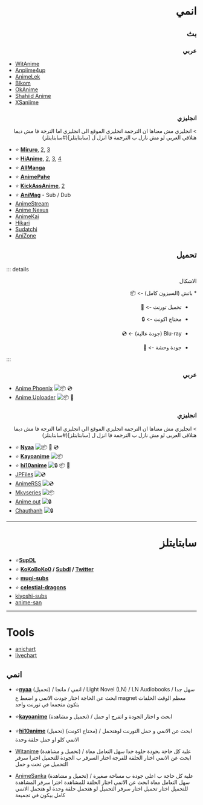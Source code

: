 # <div dir="rtl">انمي</div>

## <div dir="rtl">بث</div>

### <div dir="rtl">عربي</div>

* [WitAnime](https://witanime.quest/)
* [Anpiime4up](https://anpiime4up.online/)
* [AnimeLek](https://animelek.vip/)
* [Blkom](https://blkom.com/) 
* [OkAnime](https://www.okanime.tv/) 
* [Shahiid Anime](https://shahiid-anime.net/) 
* [XSaniime](https://xsaniime.net/) 

### <div dir="rtl">انجليزي</div>
<div dir="rtl">
> انجليزي مش معناها ان الترجمة انجليزي الموقع الي انجليزي اما الترجة فا مش ديما هتلاقي العربي لو مش نازل ب الترجمة فا انزل ل [سابتايتلز](#سابتايتلز)
</div>

* ⭐ **[Miruro](https://www.miruro.tv/)**, [2](https://www.miruro.online/), [3](https://www.miruro.com/)
* ⭐ **[HiAnime](https://hianime.to/)**, [2](https://hianime.nz/), [3](https://hianime.mn/), [4](https://hianime.sx/)
* ⭐ **[AllManga](https://allmanga.to/)**
* ⭐ **[AnimePahe](https://animepahe.ru/)**
* ⭐ **[KickAssAnime](https://kickassanime.mx/)**, [2](https://watchanime.io/)
* ⭐ **[AniMag](https://animag.to/)** - Sub / Dub
* [AnimeStream](https://anime.uniquestream.net/)
* [Anime Nexus](https://anime.nexus/)
* [AnimeKai](https://animekai.to/home)
* [Hikari](https://hikari.gg/)
* [Sudatchi](https://sudatchi.com/)
* [AniZone](https://anizone.to/)

## <div dir="rtl">تحميل</div>

::: details <div dir="rtl">الاشكال</div>

<div dir="rtl">
* باتش (السيزون كامل) -> <span style="display: inline-flex; align-items: center;">📦</span>

* تحميل تورنت -> <span style="display: inline-flex; align-items: center;">🧲</span>

* محتاج اكونت -> <span style="display: inline-flex; align-items: center;">🔒</span>

* Blu-ray (جودة عالية) -> <span style="display: inline-flex; align-items: center;">💿</span>

* جودة وحشة -> <span style="display: inline-flex; align-items: center;">💩</span>
</div>

:::

### <div dir="rtl">عربي</div>

* [Anime Phoenix](https://anime-phoenix.com/) ![📦 💿](#)
* [Anime Uploader](https://www.animeuploader.com/) ![📦 💩](#)

### <div dir="rtl">انجليزي</div>
<div dir="rtl">
> انجليزي مش معناها ان الترجمة انجليزي الموقع الي انجليزي اما الترجة فا مش ديما هتلاقي العربي لو مش نازل ب الترجمة فا انزل ل [سابتايتلز](#سابتايتلز)
</div>

* ⭐ **[Nyaa](https://nyaa.si/)** ![📦 🧲 💿](#)
* ⭐ **[Kayoanime](https://kayoanime.com/)** ![📦](#)
* ⭐ **[hi10anime](https://hi10anime.com/)** ![🔒 📦 🧲](#)
* [JPFiles](https://jpfiles.net/) ![💿](#)
* [AnimeRSS](https://animerss.com/) ![💿](#)
* [Mkvseries](https://mkvseries.com/) ![📦](#)
* [Anime out](https://www.animeout.xyz/) ![🔒](#)
* [Chauthanh](https://chauthanh.info/) ![🔒](#)
___

# <div dir="rtl">سابتايتلز</div>

* ⭐**[SupDL](https://subdl.com)**
* ⭐ **[KoKoBoKo0](https://t.me/+VsSZt_n3nm3RDn3Q) / [Subdl](https://subdl.com/u/KokoBoKo0) / [Twitter](https://twitter.com/KoKoBoKo0)**
* ⭐ **[mugi-subs](https://www.mugi-subs.com/?m=1)**
* ⭐ **[celestial-dragons](https://www.celestial-dragons.com/)**
* [kiyoshi-subs](http://www.kiyoshi-subs.com/?m=1)
* [anime-san](https://www.anime-san.com/) 
___
# Tools

* [anichart](https://anichart.net/) 
* [livechart](https://www.livechart.me/)

## انمي

* ⭐**[nyaa](http://nyaa.si)** (تحميل) / انمي / مانجا / Light Novel (LN) / LN Audiobooks / سهل جدا ابحث عن الحاجة اختار جودت الانمي و اضغط ع magnet معظم الوقت الحلقات بتكون متجمعا في تورنت واحد
 
* ⭐**[kayoanime](https://kayoanime.com)** (تحميل و مشاهدة) / ابحث و اختار الجودة و اتفرج او حمل 

* ⭐**[hi10anime](https://hi10anime.com/)** (تحميل) (محتاج اكونت) / ابحث عن الانمي و حمل التورنت لوهتحمل الانمي كلو او حمل حلقة وحدة 
 
* [Witanime](https://witanime.com) (تحميل و مشاهدة) / علية كل حاجة بجودة حلوة جدا سهل التعامل معاة ابحث عن الانمي اختار الحلقة للفرجة اختار السرفر ب الجودة للتحميل اخترا سرفر التحميل من تحت و حمل
 
* [AnimeSanka](https://www.anime-sanka.com/?m=0) (تحميل و مشاهدة) / علية كل حاجة ب اعلي جودة ب مساحة صغيرة سهل التعامل معاة ابحث عن الانمي اختار الحلقة للمشاهدة اخترا سرفر المشاهدة للتحميل اختار تحميل اختار سرفر التحميل لو هتحمل حلقة وحدة لو هتحمل الانمي كامل بيكون في تجميعة
